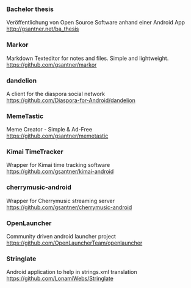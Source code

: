 ### Bachelor thesis
Veröffentlichung von Open Source Software anhand einer Android App   
<http://gsantner.net/ba_thesis>
  
  
  
### Markor
Markdown Texteditor for notes and files. Simple and lightweight.  
<https://github.com/gsantner/markor>
  
  
  
### dandelion
A client for the diaspora social network  
<https://github.com/Diaspora-for-Android/dandelion>
  
  
  
### MemeTastic
Meme Creator - Simple & Ad-Free   
<https://github.com/gsantner/memetastic>
  
  

### Kimai TimeTracker
Wrapper for Kimai time tracking software  
<https://github.com/gsantner/kimai-android>
  
  
### cherrymusic-android
Wrapper for Cherrymusic streaming server  
<https://github.com/gsantner/cherrymusic-android>
  
  

### OpenLauncher
Community driven android launcher project  
<https://github.com/OpenLauncherTeam/openlauncher>
  
  
  
### Stringlate
Android application to help in strings.xml translation  
<https://github.com/LonamiWebs/Stringlate>
